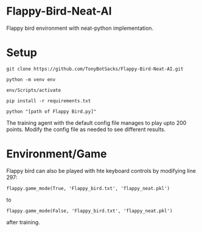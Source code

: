 # Flappy-Bird-Neat-AI
Flappy bird environment with neat-python implementation.

# Setup
  
    git clone https://github.com/TonyBotSacks/Flappy-Bird-Neat-AI.git
  
    python -m venv env
  
    env/Scripts/activate
     
    pip install -r requirements.txt 

    python "[path of Flappy Bird.py]"

The training agent with the default config file manages to play upto 200 points. Modify the config file as needed to see different results.

# Environment/Game

Flappy bird can also be played with hte keyboard controls by modifying line 297:

    flappy.game_mode(True, 'Flappy_bird.txt', 'flappy_neat.pkl')
    
to

    flappy.game_mode(False, 'Flappy_bird.txt', 'flappy_neat.pkl')

after training. 
